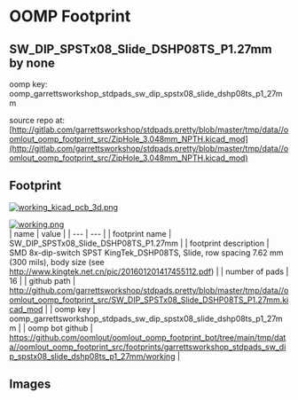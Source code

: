 # OOMP Footprint  
## SW_DIP_SPSTx08_Slide_DSHP08TS_P1.27mm  by none  
  
oomp key: oomp_garrettsworkshop_stdpads_sw_dip_spstx08_slide_dshp08ts_p1_27mm  
  
source repo at: [http://gitlab.com/garrettsworkshop/stdpads.pretty/blob/master/tmp/data//oomlout_oomp_footprint_src/ZipHole_3.048mm_NPTH.kicad_mod](http://gitlab.com/garrettsworkshop/stdpads.pretty/blob/master/tmp/data//oomlout_oomp_footprint_src/ZipHole_3.048mm_NPTH.kicad_mod)  
## Footprint  
  
[![working_kicad_pcb_3d.png](working_kicad_pcb_3d_600.png)](working_kicad_pcb_3d.png)  
  
[![working.png](working_600.png)](working.png)  
| name | value | 
| --- | --- | 
| footprint name | SW_DIP_SPSTx08_Slide_DSHP08TS_P1.27mm | 
| footprint description | SMD 8x-dip-switch SPST KingTek_DSHP08TS, Slide, row spacing 7.62 mm (300 mils), body size  (see http://www.kingtek.net.cn/pic/201601201417455112.pdf) | 
| number of pads | 16 | 
| github path | http://github.com/garrettsworkshop/stdpads.pretty/blob/master/tmp/data//oomlout_oomp_footprint_src/SW_DIP_SPSTx08_Slide_DSHP08TS_P1.27mm.kicad_mod | 
| oomp key | oomp_garrettsworkshop_stdpads_sw_dip_spstx08_slide_dshp08ts_p1_27mm | 
| oomp bot github | https://github.com/oomlout/oomlout_oomp_footprint_bot/tree/main/tmp/data//oomlout_oomp_footprint_src/footprints/garrettsworkshop_stdpads_sw_dip_spstx08_slide_dshp08ts_p1_27mm/working | 
## Images  
